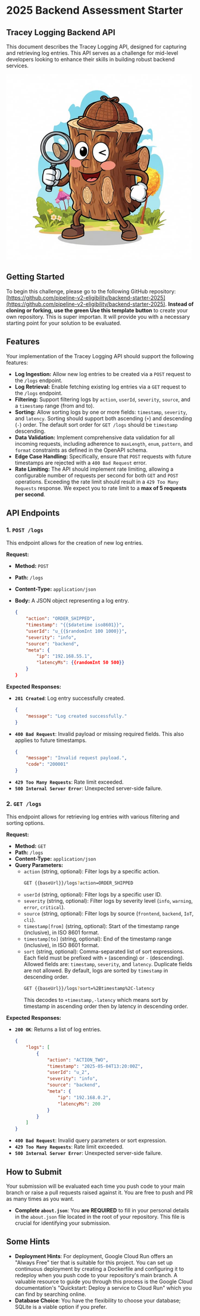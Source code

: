 # 2025 Backend Assessment Starter

## Tracey Logging Backend API

This document describes the Tracey Logging API, designed for capturing and retrieving log entries. This API serves as a challenge for mid-level developers looking to enhance their skills in building robust backend services.

<img src="./tracey-logger.jpg" alt="Tracey Logging API" width="500"/>

## Getting Started

To begin this challenge, please go to the following GitHub repository: [https://github.com/pipeline-v2-eligibility/backend-starter-2025](https://github.com/pipeline-v2-eligibility/backend-starter-2025). **Instead of cloning or forking, use the green **Use this template** button** to create your own repository. This is super importan. It will provide you with a necessary starting point for your solution to be evaluated.

## Features

Your implementation of the Tracey Logging API should support the following features:

* **Log Ingestion:** Allow new log entries to be created via a `POST` request to the `/logs` endpoint.
* **Log Retrieval:** Enable fetching existing log entries via a `GET` request to the `/logs` endpoint.
* **Filtering:** Support filtering logs by `action`, `userId`, `severity`, `source`, and a `timestamp` range (from and to).
* **Sorting:** Allow sorting logs by one or more fields: `timestamp`, `severity`, and `latency`. Sorting should support both ascending (`+`) and descending (`-`) order. The default sort order for `GET /logs` should be `timestamp` descending.
* **Data Validation:** Implement comprehensive data validation for all incoming requests, including adherence to `maxLength`, `enum`, `pattern`, and `format` constraints as defined in the OpenAPI schema.
* **Edge Case Handling:** Specifically, ensure that `POST` requests with future timestamps are rejected with a `400 Bad Request` error.
* **Rate Limiting:** The API should implement rate limiting, allowing a configurable number of requests per second for both `GET` and `POST` operations. Exceeding the rate limit should result in a `429 Too Many Requests` response. We expect you to rate limit to a **max of 5 requests per second**.

## API Endpoints

### 1. `POST /logs`

This endpoint allows for the creation of new log entries.

**Request:**

* **Method:** `POST`
* **Path:** `/logs`
* **Content-Type:** `application/json`
* **Body:** A JSON object representing a log entry.

    ```json
    {
        "action": "ORDER_SHIPPED",
        "timestamp": "{{$datetime iso8601}}",
        "userId": "u_{{$randomInt 100 1000}}",
        "severity": "info",
        "source": "backend",
        "meta": {
            "ip": "192.168.55.1",
            "latencyMs": {{randomInt 50 500}}
        }
    }
    ```

**Expected Responses:**

* **`201 Created`**: Log entry successfully created.
    ```json
    {
        "message": "Log created successfully."
    }
    ```
* **`400 Bad Request`**: Invalid payload or missing required fields. This also applies to future timestamps.
    ```json
    {
        "message": "Invalid request payload.",
        "code": "200001"
    }
    ```
* **`429 Too Many Requests`**: Rate limit exceeded.
* **`500 Internal Server Error`**: Unexpected server-side failure.

### 2. `GET /logs`

This endpoint allows for retrieving log entries with various filtering and sorting options.

**Request:**

* **Method:** `GET`
* **Path:** `/logs`
* **Content-Type:** `application/json`
* **Query Parameters:**
    * `action` (string, optional): Filter logs by a specific action.
        ```bash
        GET {{baseUrl}}/logs?action=ORDER_SHIPPED
        ```
    * `userId` (string, optional): Filter logs by a specific user ID.
    * `severity` (string, optional): Filter logs by severity level (`info`, `warning`, `error`, `critical`).
    * `source` (string, optional): Filter logs by source (`frontend`, `backend`, `IoT`, `cli`).
    * `timestamp[from]` (string, optional): Start of the timestamp range (inclusive), in ISO 8601 format.
    * `timestamp[to]` (string, optional): End of the timestamp range (inclusive), in ISO 8601 format.
    * `sort` (string, optional): Comma-separated list of sort expressions. Each field must be prefixed with `+` (ascending) or `-` (descending). Allowed fields are: `timestamp`, `severity`, and `latency`. Duplicate fields are not allowed. By default, logs are sorted by `timestamp` in descending order.
        ```bash
        GET {{baseUrl}}/logs?sort=%2Btimestamp%2C-latency
        ```
        This decodes to `+timestamp,-latency` which means sort by timestamp in ascending order then by latency in descending order.

**Expected Responses:**

* **`200 OK`**: Returns a list of log entries.
    ```json
    {
        "logs": [
            {
                "action": "ACTION_TWO",
                "timestamp": "2025-05-04T13:20:00Z",
                "userId": "u_2",
                "severity": "info",
                "source": "backend",
                "meta": {
                    "ip": "192.168.0.2",
                    "latencyMs": 200
                }
            }
        ]
    }
    ```
* **`400 Bad Request`**: Invalid query parameters or sort expression.
* **`429 Too Many Requests`**: Rate limit exceeded.
* **`500 Internal Server Error`**: Unexpected server-side failure.

## How to Submit

Your submission will be evaluated each time you push code to your main branch or raise a pull requests raised against it. You are free to push and PR as many times as you want.

* **Complete `about.json`**: You **are REQUIRED** to fill in your personal details in the `about.json` file located in the root of your repository. This file is crucial for identifying your submission.

## Some Hints
* **Deployment Hints**: For deployment, Google Cloud Run offers an "Always Free" tier that is suitable for this project. You can set up continuous deployment by creating a Dockerfile and configuring it to redeploy when you push code to your repository's main branch. A valuable resource to guide you through this process is the Google Cloud documentation's "Quickstart: Deploy a service to Cloud Run" which you can find by searching online.
* **Database Choice**: You have the flexibility to choose your database; SQLite is a viable option if you prefer.